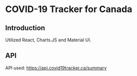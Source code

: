 # COVID-19 Tracker for Canada

## Introduction

Utilized React, Charts.JS and Material UI.

## API

API used: https://api.covid19tracker.ca/summary